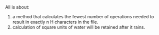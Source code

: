 All is about:

1. a method that calculates the fewest number of operations needed to result in exactly n H characters in the file.
2. calculation of square units of water will be retained after it rains.
